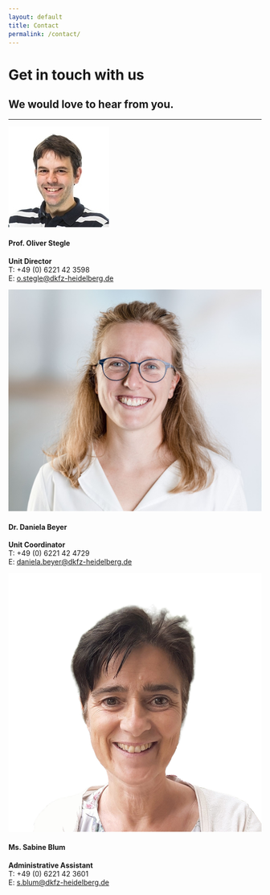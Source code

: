 ```yaml
---
layout: default
title: Contact
permalink: /contact/
---
```


**Get in touch with us**
========================

## We would love to hear from you.

<hr>

<div class="row text-center">
    <div class="col-md-4">
        <div class="contact-photo w-100"><img src="/assets/img/os.png"></div>
        <p><h4>Prof. Oliver Stegle</h4><b>Unit Director</b><br><span class="small-contact">T: +49 (0) 6221 42 3598<br>E: <a href="mailto:o.stegle@dkfz-heidelberg.de">o.stegle@dkfz-heidelberg.de</a></span></p>
    </div>
    <div class="col-md-4">
        <div class="contact-photo w-100"><img src="/assets/img/daniela.jpeg"></div>
        <p><h4>Dr. Daniela Beyer</h4><b>Unit Coordinator</b><br><span class="small-contact">T: +49 (0) 6221 42 4729<br>E: <a href="mailto:daniela.beyer@dkfz-heidelberg.de">daniela.beyer@dkfz-heidelberg.de</a></span></p>
    </div>
    <div class="col-md-4">
        <div class="contact-photo w-100"><img src="/assets/img/sabine.jpg"></div>
        <p><h4>Ms. Sabine Blum</h4><b>Administrative Assistant</b><br><span class="small-contact">T: +49 (0) 6221 42 3601<br>E: <a href="mailto:s.blum@dkfz-heidelberg.de">s.blum@dkfz-heidelberg.de</a></span></p>
    </div>
</div>
